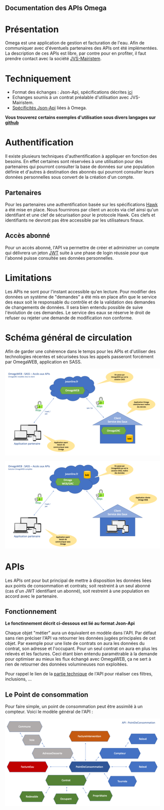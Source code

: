 Documentation des APIs Omega
---

# Présentation

Omega est une application de gestion et facturation de l'eau. Afin de communiquer avec d'éventuels partenaires des APIs ont été implémentées. La description de ces APIs est libre, par contre pour en profiter, il faut prendre contact avec la société [JVS-Mairistem](https://www.jvs-mairistem.fr/approche/omega).

# Techniquement

* Format des échanges : Json-Api, spécifications décrites [ici](https://jsonapi.org/format/1.0/)
* Echanges soumis à un contrat préalable d'utilisation avec JVS-Mairistem.
* [Spécificités Json-Api](./jsonapi.md) liées à Omega.

**Vous trouverez certains exemples d'utilisation sous divers langages sur [github](https://github.com/jvs-groupe)**

# Authentification

Il existe plusieurs techniques d'authentification à appliquer en fonction des besoins. En effet certaines sont réservées à une utilisation pour des partenaires qui pourront consulter la base de données sur une population définie et d'autres à destination des abonnés qui pourront consulter leurs données personnelles sous convert de la création d'un compte.

## Partenaires

Pour les partenaires une authentification basée sur les spécifications [Hawk](https://github.com/hueniverse/hawk) a été mise en place. Nous fournirons par client un accès via clef ainsi qu'un identifiant et une clef de sécurisation pour le protocole Hawk. Ces clefs et identifiants ne devront pas être accessible par les utilisateurs finaux.

## Accès abonné

Pour un accès abonné, l'API va permettre de créer et administrer un compte qui délivrera un jeton [JWT](https://jwt.io/introduction/) suite à une phase de login réussie pour que l'abonné puisse consultée ses données personnelles.

# Limitations

Les APIs ne sont pour l'instant accessible qu'en lecture. Pour modifier des données un système de "demandes" a été mis en place afin que le service des eaux soit le responsable du contrôle et de la validation des demandes de changements de données. Il sera bien entendu possible de suive l'évolution de ces demandes. Le service des eaux se réserve le droit de refuser ou rejeter une demande de modification non conforme.

# Schéma général de circulation

Afin de garder une cohérence dans le temps pour les APIs et d'utiliser des technologies récentes et sécurisées tous les appels passeront forcément par OmegaWEB, application en SASS.

![](./images/Diapositive1.png)

![](./images/Diapositive2.png)

# APIs

Les APIs ont pour but principal de mettre à disposition les données liées aux points de consommation et contrats; soit restreint à un seul abonné (cas d'un JWT identifiant un abonné), soit restreint à une population en accord avec le partenaire.

## Fonctionnement

**Le fonctinnement décrit ci-dessous est lié au format Json-Api**

Chaque objet "métier" aura un équivalent en modèle dans l'API. Par défaut sans rien préciser l'API va retourner les données jugées principales de cet objet. Par exemple pour une liste de contrats on aura les données du contrat, son adresse et l'occupant. Pour un seul contrat on aura en plus les relevés et les factures. Ceci étant bien entendu paramétrable à la demande pour optimiser au mieux les flux échangé avec OmegaWEB, ça ne sert à rien de retourner des données volumineuses non exploitées.

Pour rappel le lien de la [partie technique](./jsonapi.md) de l'API pour réaliser ces filtres, inclusions, ...

## Le Point de consommation

Pour faire simple, un point de consommation peut être assimilé à un compteur. Voici le modèle général de l'API :

![](./images/Diapositive3.png)
